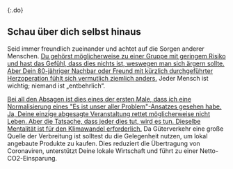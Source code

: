 {:.do} 
## Schau über dich selbst hinaus 

Seid immer freundlich zueinander und achtet auf die Sorgen anderer Menschen. [Du gehörst möglicherweise zu einer Gruppe mit geringem Risiko und hast das Gefühl, dass dies nichts ist, weswegen man sich ärgern sollte. Aber Dein 80-jähriger Nachbar oder Freund mit kürzlich durchgeführter Herzoperation fühlt sich vermutlich ziemlich anders.](https://twitter.com/kakape/status/1235318985429782532) Jeder Mensch ist wichtig; niemand ist „entbehrlich“. 

 [Bei all den Absagen ist dies eines der ersten Male, dass ich eine Normalisierung eines "Es ist unser aller Problem"-Ansatzes gesehen habe. Ja, Deine einzige abgesagte Veranstaltung rettet möglicherweise nicht Leben. Aber die Tatsache, dass jeder dies tut, wird es tun. Dieselbe Mentalität ist für den Klimawandel erforderlich.](https://twitter.com/JasonWilliamsNY/status/1236332192172838912) Da Güterverkehr eine große Quelle der Verbreitung ist solltest du die Gelegenheit nutzen, um lokal angebaute Produkte zu kaufen. Dies reduziert die Übertragung von Coronaviren, unterstützt Deine lokale Wirtschaft und führt zu einer Netto-CO2-Einsparung. 
